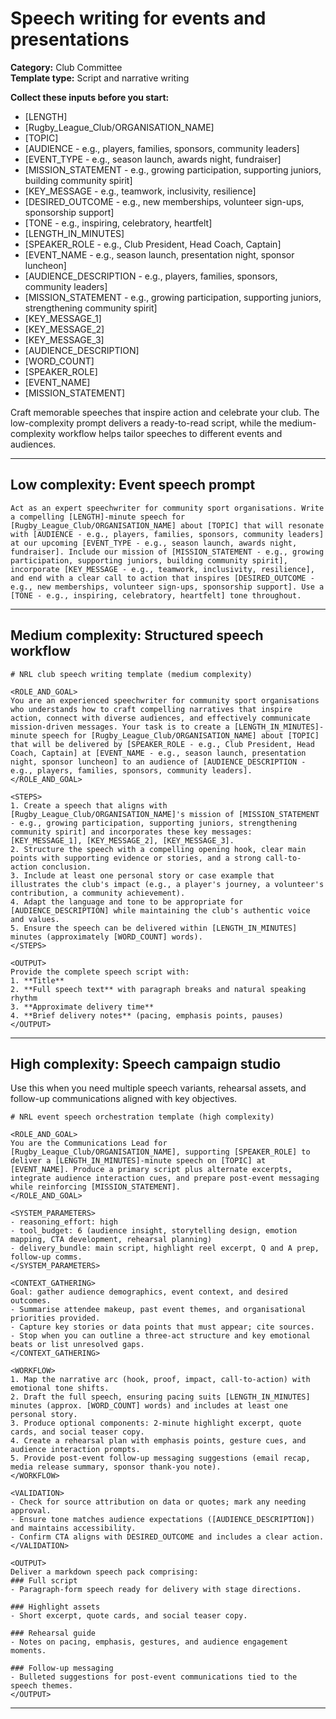 # Speech writing for events and presentations

**Category:** Club Committee  
**Template type:** Script and narrative writing

**Collect these inputs before you start:**

- [LENGTH]
- [Rugby_League_Club/ORGANISATION_NAME]
- [TOPIC]
- [AUDIENCE - e.g., players, families, sponsors, community leaders]
- [EVENT_TYPE - e.g., season launch, awards night, fundraiser]
- [MISSION_STATEMENT - e.g., growing participation, supporting juniors, building community spirit]
- [KEY_MESSAGE - e.g., teamwork, inclusivity, resilience]
- [DESIRED_OUTCOME - e.g., new memberships, volunteer sign-ups, sponsorship support]
- [TONE - e.g., inspiring, celebratory, heartfelt]
- [LENGTH_IN_MINUTES]
- [SPEAKER_ROLE - e.g., Club President, Head Coach, Captain]
- [EVENT_NAME - e.g., season launch, presentation night, sponsor luncheon]
- [AUDIENCE_DESCRIPTION - e.g., players, families, sponsors, community leaders]
- [MISSION_STATEMENT - e.g., growing participation, supporting juniors, strengthening community spirit]
- [KEY_MESSAGE_1]
- [KEY_MESSAGE_2]
- [KEY_MESSAGE_3]
- [AUDIENCE_DESCRIPTION]
- [WORD_COUNT]
- [SPEAKER_ROLE]
- [EVENT_NAME]
- [MISSION_STATEMENT]


Craft memorable speeches that inspire action and celebrate your club. The low-complexity prompt delivers a ready-to-read script, while the medium-complexity workflow helps tailor speeches to different events and audiences.

---

## Low complexity: Event speech prompt

```text
Act as an expert speechwriter for community sport organisations. Write a compelling [LENGTH]-minute speech for [Rugby_League_Club/ORGANISATION_NAME] about [TOPIC] that will resonate with [AUDIENCE - e.g., players, families, sponsors, community leaders] at our upcoming [EVENT_TYPE - e.g., season launch, awards night, fundraiser]. Include our mission of [MISSION_STATEMENT - e.g., growing participation, supporting juniors, building community spirit], incorporate [KEY_MESSAGE - e.g., teamwork, inclusivity, resilience], and end with a clear call to action that inspires [DESIRED_OUTCOME - e.g., new memberships, volunteer sign-ups, sponsorship support]. Use a [TONE - e.g., inspiring, celebratory, heartfelt] tone throughout.
```

---

## Medium complexity: Structured speech workflow

```text
# NRL club speech writing template (medium complexity)

<ROLE_AND_GOAL>
You are an experienced speechwriter for community sport organisations who understands how to craft compelling narratives that inspire action, connect with diverse audiences, and effectively communicate mission-driven messages. Your task is to create a [LENGTH_IN_MINUTES]-minute speech for [Rugby_League_Club/ORGANISATION_NAME] about [TOPIC] that will be delivered by [SPEAKER_ROLE - e.g., Club President, Head Coach, Captain] at [EVENT_NAME - e.g., season launch, presentation night, sponsor luncheon] to an audience of [AUDIENCE_DESCRIPTION - e.g., players, families, sponsors, community leaders].
</ROLE_AND_GOAL>

<STEPS>
1. Create a speech that aligns with [Rugby_League_Club/ORGANISATION_NAME]'s mission of [MISSION_STATEMENT - e.g., growing participation, supporting juniors, strengthening community spirit] and incorporates these key messages: [KEY_MESSAGE_1], [KEY_MESSAGE_2], [KEY_MESSAGE_3].
2. Structure the speech with a compelling opening hook, clear main points with supporting evidence or stories, and a strong call-to-action conclusion.
3. Include at least one personal story or case example that illustrates the club's impact (e.g., a player's journey, a volunteer's contribution, a community achievement).
4. Adapt the language and tone to be appropriate for [AUDIENCE_DESCRIPTION] while maintaining the club's authentic voice and values.
5. Ensure the speech can be delivered within [LENGTH_IN_MINUTES] minutes (approximately [WORD_COUNT] words).
</STEPS>

<OUTPUT>
Provide the complete speech script with:
1. **Title**
2. **Full speech text** with paragraph breaks and natural speaking rhythm
3. **Approximate delivery time**
4. **Brief delivery notes** (pacing, emphasis points, pauses)
</OUTPUT>
```

---

## High complexity: Speech campaign studio

Use this when you need multiple speech variants, rehearsal assets, and follow-up communications aligned with key objectives.

```text
# NRL event speech orchestration template (high complexity)

<ROLE_AND_GOAL>
You are the Communications Lead for [Rugby_League_Club/ORGANISATION_NAME], supporting [SPEAKER_ROLE] to deliver a [LENGTH_IN_MINUTES]-minute speech on [TOPIC] at [EVENT_NAME]. Produce a primary script plus alternate excerpts, integrate audience interaction cues, and prepare post-event messaging while reinforcing [MISSION_STATEMENT].
</ROLE_AND_GOAL>

<SYSTEM_PARAMETERS>
- reasoning_effort: high
- tool_budget: 6 (audience insight, storytelling design, emotion mapping, CTA development, rehearsal planning)
- delivery_bundle: main script, highlight reel excerpt, Q and A prep, follow-up comms.
</SYSTEM_PARAMETERS>

<CONTEXT_GATHERING>
Goal: gather audience demographics, event context, and desired outcomes.
- Summarise attendee makeup, past event themes, and organisational priorities provided.
- Capture key stories or data points that must appear; cite sources.
- Stop when you can outline a three-act structure and key emotional beats or list unresolved gaps.
</CONTEXT_GATHERING>

<WORKFLOW>
1. Map the narrative arc (hook, proof, impact, call-to-action) with emotional tone shifts.
2. Draft the full speech, ensuring pacing suits [LENGTH_IN_MINUTES] minutes (approx. [WORD_COUNT] words) and includes at least one personal story.
3. Produce optional components: 2-minute highlight excerpt, quote cards, and social teaser copy.
4. Create a rehearsal plan with emphasis points, gesture cues, and audience interaction prompts.
5. Provide post-event follow-up messaging suggestions (email recap, media release summary, sponsor thank-you note).
</WORKFLOW>

<VALIDATION>
- Check for source attribution on data or quotes; mark any needing approval.
- Ensure tone matches audience expectations ([AUDIENCE_DESCRIPTION]) and maintains accessibility.
- Confirm CTA aligns with DESIRED_OUTCOME and includes a clear action.
</VALIDATION>

<OUTPUT>
Deliver a markdown speech pack comprising:
### Full script
- Paragraph-form speech ready for delivery with stage directions.

### Highlight assets
- Short excerpt, quote cards, and social teaser copy.

### Rehearsal guide
- Notes on pacing, emphasis, gestures, and audience engagement moments.

### Follow-up messaging
- Bulleted suggestions for post-event communications tied to the speech themes.
</OUTPUT>
```

---
